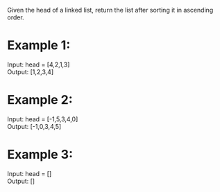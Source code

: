Given the head of a linked list, return the list after sorting it in ascending order.

# Example 1:


Input: head = [4,2,1,3]  
Output: [1,2,3,4]
# Example 2:


Input: head = [-1,5,3,4,0]  
Output: [-1,0,3,4,5]
# Example 3:

Input: head = []  
Output: []